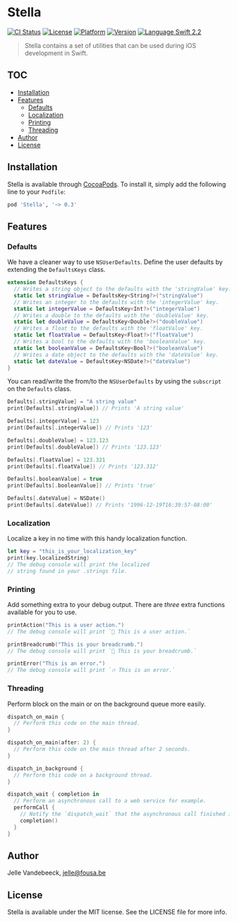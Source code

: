 # Stella

[![CI Status](http://img.shields.io/travis/icapps/ios-stella.svg?style=flat)](https://travis-ci.org/icapps/ios-stella)
[![License](https://img.shields.io/cocoapods/l/Stella.svg?style=flat)](http://cocoapods.org/pods/Stella)
[![Platform](https://img.shields.io/cocoapods/p/Stella.svg?style=flat)](http://cocoapods.org/pods/Stella)
[![Version](https://img.shields.io/cocoapods/v/Stella.svg?style=flat)](http://cocoapods.org/pods/Stella)
[![Language Swift 2.2](https://img.shields.io/badge/Language-Swift%202.2-orange.svg?style=flat)](https://swift.org)

> Stella contains a set of utilities that can be used during iOS development in Swift.

## TOC

- [Installation](#installation)
- [Features](#features)
  - [Defaults](#defaults)
  - [Localization](#localization)
  - [Printing](#printing)
  - [Threading](#threading)
- [Author](#author)
- [License](#license)

## Installation

Stella is available through [CocoaPods](http://cocoapods.org). To install it, simply add the following line to your `Podfile`:

```ruby
pod 'Stella', '~> 0.3'
```

## Features

### Defaults

We have a cleaner way to use `NSUserDefaults`. Define the user defaults by extending the `DefaultsKeys` class.

```swift
extension DefaultsKeys {
  // Writes a string object to the defaults with the 'stringValue' key.
  static let stringValue = DefaultsKey<String?>("stringValue")
  // Writes an integer to the defaults with the 'integerValue' key.
  static let integerValue = DefaultsKey<Int?>("integerValue")
  // Writes a double to the defaults with the 'doubleValue' key.
  static let doubleValue = DefaultsKey<Double?>("doubleValue")
  // Writes a float to the defaults with the 'floatValue' key.
  static let floatValue = DefaultsKey<Float?>("floatValue")
  // Writes a bool to the defaults with the 'booleanValue' key.
  static let booleanValue = DefaultsKey<Bool?>("booleanValue")
  // Writes a date object to the defaults with the 'dateValue' key.
  static let dateValue = DefaultsKey<NSDate?>("dateValue")
}
```

You can read/write the from/to the `NSUserDefaults` by using the `subscript` on the `Defaults` class.

```swift
Defaults[.stringValue] = "A string value"
print(Defaults[.stringValue]) // Prints 'A string value'

Defaults[.integerValue] = 123
print(Defaults[.integerValue]) // Prints '123'

Defaults[.doubleValue] = 123.123
print(Defaults[.doubleValue]) // Prints '123.123'

Defaults[.floatValue] = 123.321
print(Defaults[.floatValue]) // Prints '123.312'

Defaults[.booleanValue] = true
print(Defaults[.booleanValue]) // Prints 'true'

Defaults[.dateValue] = NSDate()
print(Defaults[.dateValue]) // Prints '1996-12-19T16:39:57-08:00'
```

### Localization

Localize a key in no time with this handy localization function.

```swift
let key = "this_is_your_localization_key"
print(key.localizedString)
// The debug console will print the localized
// string found in your .strings file.
```

### Printing

Add something extra to your debug output. There are *three* extra functions available for you to use.

```swift
printAction("This is a user action.")
// The debug console will print `🎯 This is a user action.`

printBreadcrumb("This is your breadcrumb.")
// The debug console will print `🍞 This is your breadcrumb.`

printError("This is an error.")
// The debug console will print `🔥 This is an error.`
```

### Threading

Perform block on the main or on the background queue more easily.

```swift
dispatch_on_main {
  // Perform this code on the main thread.
}

dispatch_on_main(after: 2) {
  // Perform this code on the main thread after 2 seconds.
}

dispatch_in_background {
  // Perform this code on a background thread.
}

dispatch_wait { completion in
  // Perform an asynchronous call to a web service for example.
  performCall {
    // Notify the `dispatch_wait` that the asynchronous call finished it's execution.
    completion()
  }
}
```

## Author

Jelle Vandebeeck, jelle@fousa.be

## License

Stella is available under the MIT license. See the LICENSE file for more info.
